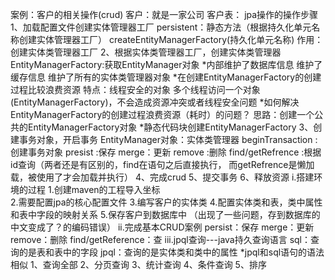 案例：客户的相关操作(crud)
客户：就是一家公司
客户表：
  jpa操作的操作步骤
    1、加载配置文件创建实体管理器工厂
      persistent：静态方法（根据持久化单元名称创建实体管理器工厂）
          createEntityManagerFactory(持久化单元名称)
          作用：创建实体类管理器工厂
     2、根据实体类管理器工厂，创建实体类管理器
          EntityManagerFactory:获取EntityManager对象
            *内部维护了数据库信息
              维护了缓存信息
               维护了所有的实体类管理器对象
            *在创建EntityManagerFactory的创建过程比较浪费资源
         特点：线程安全的对象
          多个线程访问一个对象(EntityManagerFactory)，不会造成资源冲突或者线程安全问题
          *如何解决EntityManagerFactory的创建过程浪费资源（耗时）的问题？
          思路：创建一个公共的EntityManagerFactory对象
          *静态代码块创建EntityManagerFactory
     3、创建事务对象，开启事务
          EntityManager对象：实体类管理器
             beginTransaction :创建事务对象
             presist :保存
             merge：更新
             remove :删除
             find/getRefrence :根据id查询（两者还是有区别的，find在语句之后直接执行，
             而getRefrence是懒加载，被使用了才会加载并执行）
      4、完成crud
      5、提交事务
      6、释放资源
  i.搭建环境的过程
    1.创建maven的工程导入坐标        
    2.需要配置jpa的核心配置文件
    3.编写客户的实体类
    4.配置实体类和表，类中属性和表中字段的映射关系
    5.保存客户到数据库中           （出现了一些问题，存到数据库的中文变成了？的编码错误）
  ii.完成基本CRUD案例
    persist：保存
    merge：更新
    remove：删除
    find/getReference：查
  iii.jpql查询---java持久查询语言
    sql：查询的是表和表中的字段
    jpql：查询的是实体类和类中的属性 
    *jpql和sql语句的语法相似
    1、查询全部
    2、分页查询
    3、统计查询
    4、条件查询
    5、排序
    
